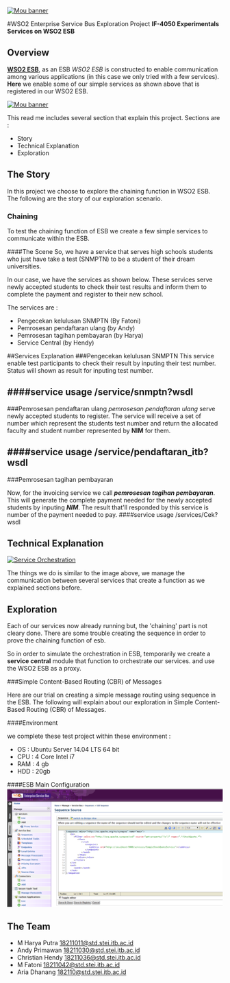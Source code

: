 [![Mou banner](http://b.content.wso2.com/sites/all/themes/wso2-v6/images/products-logos/esb-logo-h42.png)](http://wso2.com/products/enterprise-service-bus/)

#WSO2 Enterprise Service Bus Exploration Project
**IF-4050 Experimentals Services on WSO2 ESB**


## Overview

[**WSO2 ESB**](http://wso2.com/products/enterprise-service-bus/), as an ESB *WSO2 ESB* is constructed to enable communication among various applications (in this case we only tried with a few services). **Here** we enable some of our simple services as shown above that is registered in our WSO2 ESB.

[![Mou banner](https://s3.amazonaws.com/cloud.ohloh.net/attachments/21894/esb64_med.png)](http://wso2.com/products/enterprise-service-bus/)


This read me includes several section that explain this project. Sections are :

- Story
- Technical Explanation
- Exploration


## The Story
In this project we choose to explore the chaining function in WSO2 ESB. The following are the story of our exploration scenario.

### Chaining
To test the chaining function of ESB we create a few simple services to communicate within the ESB.

####The Scene
So, we have a service that serves high schools students who just have take a test (SNMPTN) to be a student of their dream universities.

In our case, we have the services as shown below. These services serve newly accepted students to check their test results and inform them to complete the payment and register to their new school.

The services are :

- Pengecekan kelulusan SNMPTN (By Fatoni)
- Pemrosesan pendaftaran ulang (by Andy)
- Pemrosesan tagihan pembayaran (by Harya)
- Service Central (by Hendy)

##Services Explanation
###Pengecekan kelulusan SNMPTN
This service enable test participants to check their result by inputing their test number. Status will shown as result for inputing test number.

####service usage
	/service/snmptn?wsdl
-------
	
###Pemrosesan pendaftaran ulang
*pemrosesan pendaftaran ulang* serve newly accepted students to register. The service will receive a set of number which represent the students test number and return the allocated faculty and student number represented by **NIM** for them.

####service usage
	/service/pendaftaran_itb?wsdl
-------
###Pemrosesan tagihan pembayaran

Now, for the invoicing service we call __*pemrosesan tagihan pembayaran*__. This will generate the complete payment needed for the newly accepted students by inputing __*NIM*__. The result that'll responded by this service is number of the payment needed to pay.
####service usage
	/services/Cek?wsdl



## Technical Explanation

[![Service Orchestration](http://wso2.com/files/service_orchestration_1.png)](http://wso2.com/files/service_orchestration_1.png)

The things we do is similar to the image above, we manage the communication between several services that create a function as we explained sections before.




## Exploration
Each of our services now already running but, the 'chaining' part is not cleary done.
There are some trouble creating the sequence in order to prove the chaining function of esb.

So in order to simulate the orchestration in ESB, temporarily we create a **service central** module that function to orchestrate our services.
and use the WSO2 ESB as a proxy.

###Simple Content-Based Routing (CBR) of Messages

Here are our trial on creating a simple message routing using sequence in the ESB. The following will explain about our exploration in Simple Content-Based Routing (CBR) of Messages.

####Environment

we complete these test project within these environment :

- OS : Ubuntu Server 14.04 LTS 64 bit
- CPU : 4 Core Intel i7
- RAM : 4 gb
- HDD : 20gb

####ESB Main Configuration
[![Service Orchestration 2](https://raw.githubusercontent.com/if-itb/IF4050-OpenERP-Tugas2-WSO2-ESB/master/resources/images/Simple_Content-Based_Routing/1.png)](https://raw.githubusercontent.com/if-itb/IF4050-OpenERP-Tugas2-WSO2-ESB/master/resources/images/Simple_Content-Based_Routing/1.png)


## The Team

- M Harya Putra <18211011@std.stei.itb.ac.id>
- Andy Primawan <18211030@std.stei.itb.ac.id>
- Christian Hendy <18211036@std.stei.itb.ac.id>
- M Fatoni <18211042@std.stei.itb.ac.id>
- Aria Dhanang <182110@std.stei.itb.ac.id>